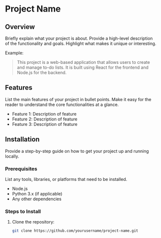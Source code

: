 # Project Name

## Overview

Briefly explain what your project is about. Provide a high-level description of the functionality and goals. Highlight what makes it unique or interesting. 

Example:
> This project is a web-based application that allows users to create and manage to-do lists. It is built using React for the frontend and Node.js for the backend.

## Features

List the main features of your project in bullet points. Make it easy for the reader to understand the core functionalities at a glance.

- Feature 1: Description of feature
- Feature 2: Description of feature
- Feature 3: Description of feature

## Installation

Provide a step-by-step guide on how to get your project up and running locally.

### Prerequisites

List any tools, libraries, or platforms that need to be installed.

- Node.js
- Python 3.x (if applicable)
- Any other dependencies

### Steps to Install

1. Clone the repository:
   ```bash
   git clone https://github.com/yourusername/project-name.git

